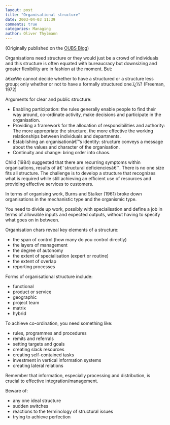 ```yaml
---
layout: post
title: "Organisational structure"
date: 2003-04-03 11:39
comments: true
categories: Managing
author: Oliver Thylmann
---
```








(Originally published on the [OUBS Blog](http://blog.thylmann.net/category/oubs/))

Organisations need structure or they would just be a crowd of individuals and this structure is often equated with bureaucracy but downsizing and greater flexibility are in fashion at the moment. But:

â€œWe cannot decide whether to have a structured or a structure less group; only whether or not to have a formally structured one.ï¿½? (Freeman, 1972)

Arguments for clear and public structure:


* Enabling participation: the rules generally enable people to find their way around, co-ordinate activity, make decisions and participate in the organisation.
* Providing a framework for the allocation of responsibilities and authority: The more appropriate the structure, the more effective the working relationships between individuals and departments.
* Establishing an organisationâ€™s identity: structure conveys a message about the values and character of the organisation.
* Continuity and change: bring order into chaos.


Child (1984) suggested that there are recurring symptoms within organisations, results of â€˜structural deficienciesâ€™. There is no one size fits all structure. The challenge is to develop a structure that recognizes what is required while still achieving an efficient use of resources and providing effective services to customers.

In terms of organising work, Burns and Stalker (1961) broke down organisations in the mechanistic type and the organismic type.

You need to divide up work, possibly with specialisation and define a job in terms of allowable inputs and expected outputs, without having to specify what goes on in between.

Organisation chars reveal key elements of a structure:


* the span of control (how many do you control directly)
* the layers of management
* the degree of autonomy
* the extent of specialisation (expert or routine)
* the extent of overlap
* reporting processes


Forms of organisational structure include:


* functional
* product or service
* geographic
* project team
* matrix
* hybrid


To achieve co-ordination, you need something like:


* rules, programmes and procedures
* remits and referrals
* setting targets and goals
* creating slack resources
* creating self-contained tasks
* investment in vertical information systems
* creating lateral relations


Remember that information, especially processing and distribution, is crucial to effective integration/management.

Beware of:


* any one ideal structure
* sudden switches
* reactions to the terminology of structural issues
* trying to achieve perfection




